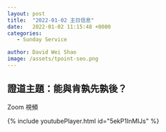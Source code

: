 ```yaml
---
layout: post
title:  "2022-01-02 主日信息"
date:   2022-01-02 11:15:48 +0000
categories:
   - Sunday Service

author: David Wei Shao
image: /assets/tpoint-seo.png
---
```



## 證道主題：能與肯孰先孰後？
Zoom 視頻

{% include youtubePlayer.html id="5ekP1InMIJs" %}

